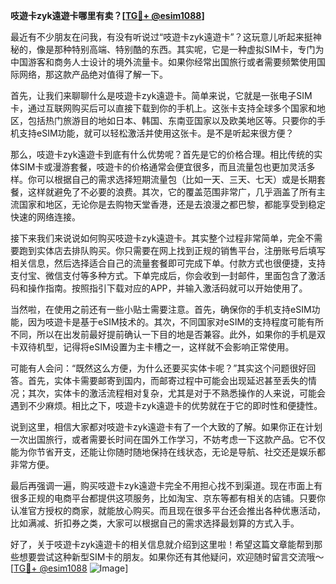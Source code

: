 **吱遊卡zyk遠遊卡哪里有卖？[[TG💪+ @esim1088](https://t.me/s/esim1088)]**

最近有不少朋友在问我，有没有听说过“吱遊卡zyk遠遊卡”？这玩意儿听起来挺神秘的，像是那种特别高端、特别酷的东西。其实呢，它是一种虚拟SIM卡，专门为中国游客和商务人士设计的境外流量卡。如果你经常出国旅行或者需要频繁使用国际网络，那这款产品绝对值得了解一下。

首先，让我们来聊聊什么是吱遊卡zyk遠遊卡。简单来说，它就是一张电子SIM卡，通过互联网购买后可以直接下载到你的手机上。这张卡支持全球多个国家和地区，包括热门旅游目的地如日本、韩国、东南亚国家以及欧美地区等。只要你的手机支持eSIM功能，就可以轻松激活并使用这张卡。是不是听起来很方便？

那么，吱遊卡zyk遠遊卡到底有什么优势呢？首先是它的价格合理。相比传统的实体SIM卡或漫游套餐，吱遊卡的价格通常会便宜很多，而且流量包也更加灵活多样。你可以根据自己的需求选择短期流量包（比如一天、三天、七天）或是长期套餐，这样就避免了不必要的浪费。其次，它的覆盖范围非常广，几乎涵盖了所有主流国家和地区，无论你是去购物天堂香港，还是去浪漫之都巴黎，都能享受到稳定快速的网络连接。

接下来我们来说说如何购买吱遊卡zyk遠遊卡。其实整个过程非常简单，完全不需要跑到实体店去排队购买。你只需要在网上找到正规的销售平台，注册账号后填写相关信息，然后选择适合自己的流量套餐即可完成下单。付款方式也很便捷，支持支付宝、微信支付等多种方式。下单完成后，你会收到一封邮件，里面包含了激活码和操作指南。按照指引下载对应的APP，并输入激活码就可以开始使用了。

当然啦，在使用之前还有一些小贴士需要注意。首先，确保你的手机支持eSIM功能，因为吱遊卡是基于eSIM技术的。其次，不同国家对eSIM的支持程度可能有所不同，所以在出发前最好提前确认一下目的地是否兼容。此外，如果你的手机是双卡双待机型，记得将eSIM设置为主卡槽之一，这样就不会影响正常使用。

可能有人会问：“既然这么方便，为什么还要买实体卡呢？”其实这个问题很好回答。首先，实体卡需要邮寄到国内，而邮寄过程中可能会出现延迟甚至丢失的情况；其次，实体卡的激活流程相对复杂，尤其是对于不熟悉操作的人来说，可能会遇到不少麻烦。相比之下，吱遊卡zyk遠遊卡的优势就在于它的即时性和便捷性。

说到这里，相信大家都对吱遊卡zyk遠遊卡有了一个大致的了解。如果你正在计划一次出国旅行，或者需要长时间在国外工作学习，不妨考虑一下这款产品。它不仅能为你节省开支，还能让你随时随地保持在线状态，无论是导航、社交还是娱乐都非常方便。

最后再强调一遍，购买吱遊卡zyk遠遊卡完全不用担心找不到渠道。现在市面上有很多正规的电商平台都提供这项服务，比如淘宝、京东等都有相关的店铺。只要你认准官方授权的商家，就能放心购买。而且现在很多平台还会推出各种优惠活动，比如满减、折扣券之类，大家可以根据自己的需求选择最划算的方式入手。

好了，关于吱遊卡zyk遠遊卡的相关信息就介绍到这里啦！希望这篇文章能帮到那些想要尝试这种新型SIM卡的朋友。如果你还有其他疑问，欢迎随时留言交流哦～[[TG💪+ @esim1088](https://t.me/s/esim1088) ![Image](https://i.postimg.cc/4NQfJmqS/Snipaste-2025-05-13-00-14-12.png)]